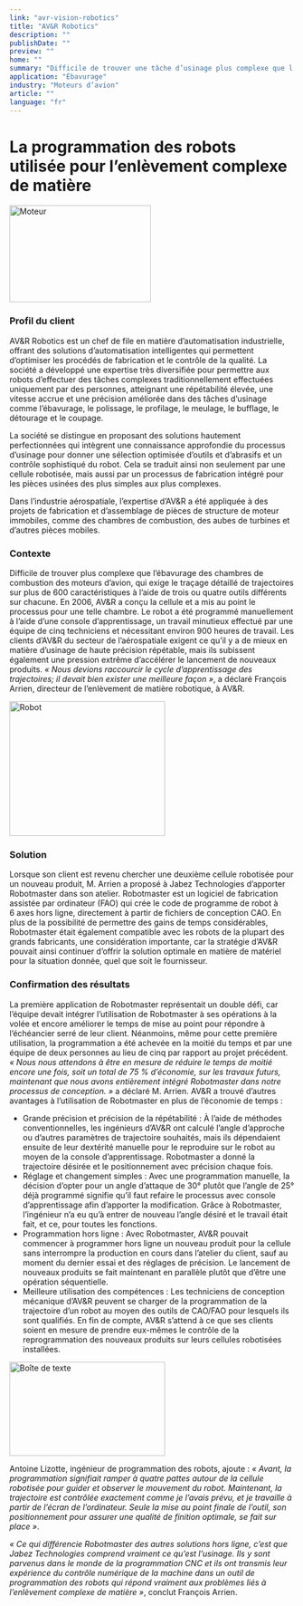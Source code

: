 ```yaml
---
link: "avr-vision-robotics"
title: "AV&R Robotics"
description: ""
publishDate: ""
preview: ""
home: ""
summary: "Difficile de trouver une tâche d’usinage plus complexe que l’ébavurage des chambres de combustion des moteurs d’avion, qui exige le traçage détaillé de trajectoires sur plus de 600 caractéristiques à l’aide de trois ou quatre outils différents sur chacune. AV&amp;R a développé une expertise très diversifiée pour permettre aux robots d’effectuer des tâches complexes comme celle-ci, atteignant une répétabilité élevée, une vitesse accrue et une précision améliorée. Mais la programmation manuelle des robots est un travail laborieux. Les fabricants du secteur de l’aérospatiale subissent une pression extrême d’accélérer le lancement de nouveaux produits. « Nous devions raccourcir le cycle d’apprentissage des trajectoires; il devait bien exister une meilleure façon. »"
application: "Ébavurage"
industry: "Moteurs d’avion"
article: ""
language: "fr"
---
```

# La programmation des robots utilisée pour l’enlèvement complexe de matière

<img width="250" height="171" src="/assets/images/success/Complex%20Material%20Removal_files/image001.jpg" class="alignLeft" alt="Moteur" />

### Profil du client

AV&amp;R Robotics est un chef de file en matière d’automatisation industrielle, offrant des solutions d’automatisation intelligentes qui permettent d’optimiser les procédés de fabrication et le contrôle de la qualité. La société a développé une expertise très diversifiée pour permettre aux robots d’effectuer des tâches complexes traditionnellement effectuées uniquement par des personnes, atteignant une répétabilité élevée, une vitesse accrue et une précision améliorée dans des tâches d’usinage comme l’ébavurage, le polissage, le profilage, le meulage, le bufflage, le détourage et le coupage.

La société se distingue en proposant des solutions hautement perfectionnées qui intègrent une connaissance approfondie du processus d’usinage pour donner une sélection optimisée d’outils et d’abrasifs et un contrôle sophistiqué du robot. Cela se traduit ainsi non seulement par une cellule robotisée, mais aussi par un processus de fabrication intégré pour les pièces usinées des plus simples aux plus complexes.

Dans l’industrie aérospatiale, l’expertise d’AV&amp;R a été appliquée à des projets de fabrication et d’assemblage de pièces de structure de moteur immobiles, comme des chambres de combustion, des aubes de turbines et d’autres pièces mobiles.

### Contexte

Difficile de trouver plus complexe que l’ébavurage des chambres de combustion des moteurs d’avion, qui exige le traçage détaillé de trajectoires sur plus de 600 caractéristiques à l’aide de trois ou quatre outils différents sur chacune. En 2006, AV&amp;R a conçu la cellule et a mis au point le processus pour une telle chambre. Le robot a été programmé manuellement à l’aide d’une console d’apprentissage, un travail minutieux effectué par une équipe de cinq techniciens et nécessitant environ 900 heures de travail. Les clients d’AV&amp;R du secteur de l’aérospatiale exigent ce qu’il y a de mieux en matière d’usinage de haute précision répétable, mais ils subissent également une pression extrême d’accélérer le lancement de nouveaux produits. *« Nous devions raccourcir le cycle d’apprentissage des trajectoires; il devait bien exister une meilleure façon »*, a déclaré François Arrien, directeur de l’enlèvement de matière robotique, à AV&amp;R.

<img width="275" height="238" src="/assets/images/success/Complex%20Material%20Removal_files/image002.jpg" class="alignLeft" alt="Robot" />

### Solution

Lorsque son client est revenu chercher une deuxième cellule robotisée pour un nouveau produit, M. Arrien a proposé à Jabez Technologies d’apporter Robotmaster dans son atelier. Robotmaster est un logiciel de fabrication assistée par ordinateur (FAO) qui crée le code de programme de robot à 6 axes hors ligne, directement à partir de fichiers de conception CAO. En plus de la possibilité de permettre des gains de temps considérables, Robotmaster était également compatible avec les robots de la plupart des grands fabricants, une considération importante, car la stratégie d’AV&amp;R pouvait ainsi continuer d’offrir la solution optimale en matière de matériel pour la situation donnée, quel que soit le fournisseur.

### Confirmation des résultats

La première application de Robotmaster représentait un double défi, car l’équipe devait intégrer l’utilisation de Robotmaster à ses opérations à la volée et encore améliorer le temps de mise au point pour répondre à l’échéancier serré de leur client. Néanmoins, même pour cette première utilisation, la programmation a été achevée en la moitié du temps et par une équipe de deux personnes au lieu de cinq par rapport au projet précédent. *« Nous nous attendons à être en mesure de réduire le temps de moitié encore une fois, soit un total de 75 % d’économie, sur les travaux futurs, maintenant que nous avons entièrement intégré Robotmaster dans notre processus de conception. »* a déclaré M. Arrien. AV&amp;R a trouvé d’autres avantages à l’utilisation de Robotmaster en plus de l’économie de temps :

* Grande précision et précision de la répétabilité : À l’aide de méthodes conventionnelles, les ingénieurs d’AV&amp;R ont calculé l’angle d’approche ou d’autres paramètres de trajectoire souhaités, mais ils dépendaient ensuite de leur dextérité manuelle pour le reproduire sur le robot au moyen de la console d’apprentissage. Robotmaster a donné la trajectoire désirée et le positionnement avec précision chaque fois.
* Réglage et changement simples : Avec une programmation manuelle, la décision d’opter pour un angle d’attaque de 30° plutôt que l’angle de 25° déjà programmé signifie qu’il faut refaire le processus avec console d’apprentissage afin d’apporter la modification. Grâce à Robotmaster, l’ingénieur n’a eu qu’à entrer de nouveau l’angle désiré et le travail était fait, et ce, pour toutes les fonctions.
* Programmation hors ligne : Avec Robotmaster, AV&amp;R pouvait commencer à programmer hors ligne un nouveau produit pour la cellule sans interrompre la production en cours dans l’atelier du client, sauf au moment du dernier essai et des réglages de précision. Le lancement de nouveaux produits se fait maintenant en parallèle plutôt que d’être une opération séquentielle.
* Meilleure utilisation des compétences : Les techniciens de conception mécanique d’AV&amp;R peuvent se charger de la programmation de la trajectoire d’un robot au moyen des outils de CAO/FAO pour lesquels ils sont qualifiés. En fin de compte, AV&amp;R s’attend à ce que ses clients soient en mesure de prendre eux-mêmes le contrôle de la reprogrammation des nouveaux produits sur leurs cellules robotisées installées.

<img width="275" height="166" src="/assets/images/success/Complex%20Material%20Removal_files/image003.jpg" alt="Boîte de texte" class="alignLeft" />

Antoine Lizotte, ingénieur de programmation des robots, ajoute : *« Avant, la programmation signifiait ramper à quatre pattes autour de la cellule robotisée pour guider et observer le mouvement du robot. Maintenant, la trajectoire est contrôlée exactement comme je l’avais prévu, et je travaille à partir de l’écran de l’ordinateur. Seule la mise au point finale de l’outil, son positionnement pour assurer une qualité de finition optimale, se fait sur place »*.

*« Ce qui différencie Robotmaster des autres solutions hors ligne, c’est que Jabez Technologies comprend vraiment ce qu’est l’usinage. Ils y sont parvenus dans le monde de la programmation CNC et ils ont transmis leur expérience du contrôle numérique de la machine dans un outil de programmation des robots qui répond vraiment aux problèmes liés à l’enlèvement complexe de matière »*, conclut François Arrien.
